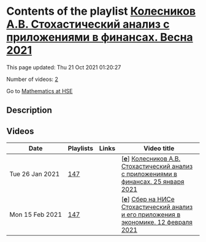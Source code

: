 # Contents of the playlist [Колесников А.В. Стохастический анализ с приложениями в финансах. Весна 2021](https://www.youtube.com/playlist?list=PLq3E5oubNNoDWLeLm6_XTYnJ1Mjuzijyn)

This page updated: Thu 21 Oct 2021 01:20:27

Number of videos: [2](#videos)

Go to [Mathematics at HSE](../README.md)

## Description



## Videos

|Date|Playlists|Links|Video title|
|---|---|---|---|
| Tue&nbsp;26&nbsp;Jan&nbsp;2021 | [147](../playlists/147 "Колесников А.В. Стохастический анализ с приложениями в финансах. Весна 2021") |  | [[**e**](https://studio.youtube.com/video/4KCd0XRekiQ/edit "Edit")] [Колесников А.В. Стохастический анализ с приложениями в финансах. 25 января 2021](https://www.youtube.com/watch?v=4KCd0XRekiQ&list=PLq3E5oubNNoDWLeLm6_XTYnJ1Mjuzijyn "Лекция 2") |
| Mon&nbsp;15&nbsp;Feb&nbsp;2021 | [147](../playlists/147 "Колесников А.В. Стохастический анализ с приложениями в финансах. Весна 2021") |  | [[**e**](https://studio.youtube.com/video/WaHaomOdrXI/edit "Edit")] [Сбер на НИСе Стохастический анализ и его приложения в экономике. 12 февраля 2021](https://www.youtube.com/watch?v=WaHaomOdrXI&list=PLq3E5oubNNoDWLeLm6_XTYnJ1Mjuzijyn) |
